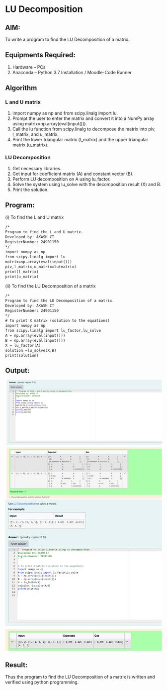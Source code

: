 # LU Decomposition 

## AIM:
To write a program to find the LU Decomposition of a matrix.

## Equipments Required:
1. Hardware – PCs
2. Anaconda – Python 3.7 Installation / Moodle-Code Runner

## Algorithm
### L and U matrix
1. import numpy as np and from scipy.linalg import lu.
2.  Prompt the user to enter the matrix and convert it into a NumPy array using matrix=np.array(eval(input())).
3.  Call the lu function from scipy.linalg to decompose the matrix into piv, l_matrix, and u_matrix.
4.  Print the lower triangular matrix (l_matrix) and the upper triangular matrix (u_matrix).

### LU Decomposition
1. Get necessary libraries.
2. Get input for coefficient matrix (A) and constant vector (B).
3. Perform LU decomposition on A using lu_factor.
4. Solve the system using lu_solve with the decomposition result (X) and B.
5. Print the solution.




## Program:
(i) To find the L and U matrix
```
/*
Program to find the L and U matrix.
Developed by: AKASH CT
RegisterNumber: 24901150
*/
import numpy as np 
from scipy.linalg import lu
matrix=np.array(eval(input()))
piv,l_matrix,u_matrix=lu(matrix)
print(l_matrix)
print(u_matrix)

```
(ii) To find the LU Decomposition of a matrix
```
/*
Program to find the LU Decomposition of a matrix.
Developed by: AKASH CT
RegisterNumber: 24901150
*/
# To print X matrix (solution to the equations)
import numpy as np
from scipy.linalg import lu_factor,lu_solve
A = np.array(eval(input()))
B = np.array(eval(input()))
X = lu_factor(A)
solution =lu_solve(X,B)
print(solution)

```

## Output:
![OUTPUT](<Screenshot 2024-11-18 213625.png>)
![oUTPUT](<Screenshot 2024-11-18 213635.png>)


## Result:
Thus the program to find the LU Decomposition of a matrix is written and verified using python programming.

